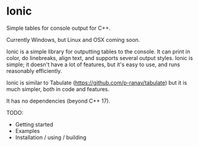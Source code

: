 # Ionic

Simple tables for console output for C++.

Currently Windows, but Linux and OSX coming soon.

Ionic is a simple library for outputting tables to the console. It can print
in color, do linebreaks, align text, and supports several output styles.
Ionic is simple; it doesn't have a lot of features, but it's easy to use, and
runs reasonably efficiently.

Ionic is similar to Tabulate (https://github.com/p-ranav/tabulate) but it is
much simpler, both in code and features.

It has no dependencies (beyond C++ 17).

TODO:

* Getting started
* Examples
* Installation / using / building

